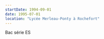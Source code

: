 ```yaml
---
startDate: 1994-09-01
date: 1995-07-01
location: "Lycée Merleau-Ponty à Rochefort"
---
```


Bac série ES